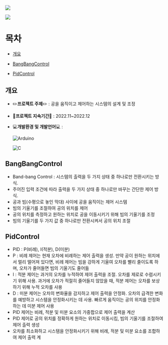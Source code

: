 
<img src="https://capsule-render.vercel.app/api?type=waving&color=ab51ef&height=150&section=header&text=Ball_and_Beam Project&fontSize=50&fontColor=ffffff"/>

<a href="https://youtu.be/9qptE6XTPzs"><img src="https://studio.youtube.com/video/EEtzcdL9Sp0/edit?style=for-the-badge&logo=youtube&logoColor=white&link=https://youtu.be/9qptE6XTPzs"></a>



# **목차**
- [개요](#개요)
  
- [BangBangControl](#BangBangControl)

- [PidControl](#PidControl)

## **개요**
- ✏️**프로젝트 주제**✏️ : 공을 움직이고 제어하는 시스템의 설계 및 조정
- 📆**프로젝트 지속기간**📆 : 2022.11~2022.12
- 💻**개발환경 및 개발언어**💻 :
  
  ![Arduino](https://img.shields.io/badge/-Arduino-00979D?style=for-the-badge&logo=Arduino&logoColor=white)

  ![C](https://img.shields.io/badge/c-%2300599C.svg?style=for-the-badge&logo=c&logoColor=white)
  
  
## **BangBangControl**
- Band-bang Control : 시스템의 출력을 두 가지 상태 중 하나로만 전환시키는 방식.
- 주어진 입력 조건에 따라 출력을 두 가지 상태 중 하나로만 바꾸는 간단한 제어 방식.
- 공과 빔(수평으로 놓인 막대) 사이에 공을 움직이는 제어 시스템
- 빔의 기울기를 조절하여 공의 위치를 제어
- 공의 위치를 측정하고 원하는 위치로 공을 이동시키기 위해 빔의 기울기를 조정
- 빔의 기울기를 두 가지 값 중 하나로만 전환시켜서 공의 위치 조절


## **PidControl**
- PID : P(비례), I(적분), D(미분)
- P : 비례 제어는 현재 오차에 비례하는 제어 출력을 생성. 만약 공이 원하는 위치에서 멀리 떨어져 있다면, 비례 제어는 빔을 강하게 기울여 오차를 빨리 줄이도록 하며, 오차가 줄어들면 빔의 기울기도 줄어듦
- I : 적분 제어는 과거의 오차를 누적하여 제어 출력을 조절. 오차를 제로로 수렴시키기 위해 사용. 과거에 오차가 적절히 줄어들지 않았을 때, 적분 제어는 오차를 보상하기 위해 누적 오차를 사용
- D : 미분 제어는 오차의 변화율을 감지하고 제어 출력을 안정화. 오차의 급격한 변화를 예방하고 시스템을 안정화시키는 데 사용. 빠르게 움직이는 공의 위치를 안정화하는 데 미분 제어 사용
- PID 제어는 비례, 적분 및 미분 요소의 가중합으로 제어 출력을 계산
- PID 제어로 공의 위치를 정확하게 원하는 위치로 이동시킴, 빔의 기울기를 조절하여 제어 출력 생성
- 오차를 최소화하고 시스템을 안정화시키기 위해 비례, 적분 및 미분 요소를 조합하여 제어 출력 계
